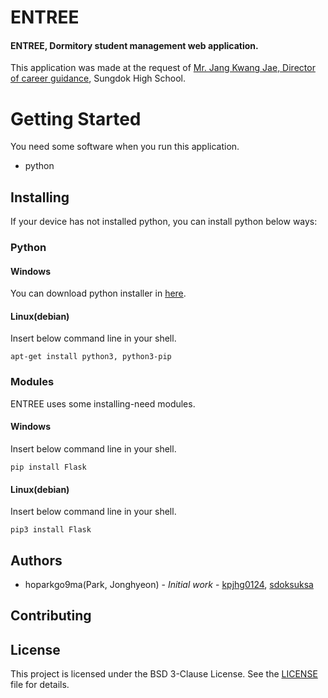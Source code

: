 ENTREE
===========
#### ENTREE, Dormitory student management web application.

This application was made at the request of [Mr. Jang Kwang Jae, Director of career guidance](https://www.facebook.com/kwangjae.jang), Sungdok High School.

# Getting Started
You need some software when you run this application.
* python

## Installing
If your device has not installed python, you can install python below ways:

### Python
#### Windows
You can download python installer in [here](https://www.python.org/downloads/).

#### Linux(debian)
Insert below command line in your shell.
```
apt-get install python3, python3-pip
```

### Modules
ENTREE uses some installing-need modules.
#### Windows
Insert below command line in your shell.
```
pip install Flask
```
#### Linux(debian)
Insert below command line in your shell.
```
pip3 install Flask
```

## Authors
* hoparkgo9ma(Park, Jonghyeon) - *Initial work* - [kpjhg0124](https://github.com/kpjhg0124), [sdoksuksa](https://github.com/sdoksuksa)

## Contributing

## License
This project is licensed under the BSD 3-Clause License. See the [LICENSE](./LICENSE) file for details.
